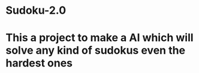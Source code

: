 # Sudoku-2.0

# This a project to make a AI which will solve any kind of sudokus even the hardest ones

